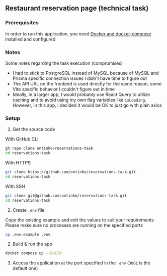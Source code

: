 ## Restaurant reservation page (technical task)

### Prerequisites

In order to run this application, you need [Docker and docker-compose](https://docs.docker.com/) installed and configured

### Notes

Some notes regarding the task execution (compromises)

 - I had to stick to PostgreSQL instead of MySQL because of MySQL and Prisma specific connection issues I didn't have time to figure out
 - The API URL on the frontend is used directly for the same reason, some Vite specific behavior I couldn't figure out in time
 - Ideally, in a larger app, I would probably use React Query to utilize caching and to avoid using my own flag variables like `isLoading`. However, in this app, I decided it would be OK to just go with plain axios

### Setup

1. Get the source code

With GitHub CLI

```sh
gh repo clone ontinko/reservations-task
cd reservations-task
```

With HTTPS

```sh
git clone https://github.com/ontinko/reservations-task.git
cd reservations-task
```

With SSH

```sh
git clone git@github.com:ontinko/reservations-task.git
cd reservations-task
```

2. Create `.env` file

Copy the existing example and edit the values to suit your requirements
Please make sure no processes are running on the specified ports

```sh
cp .env.example .env
```

2. Build & run the app

```sh
docker compose up --build
```

3. Access the application at the port specified in the `.env` (`3001` is the default one)
